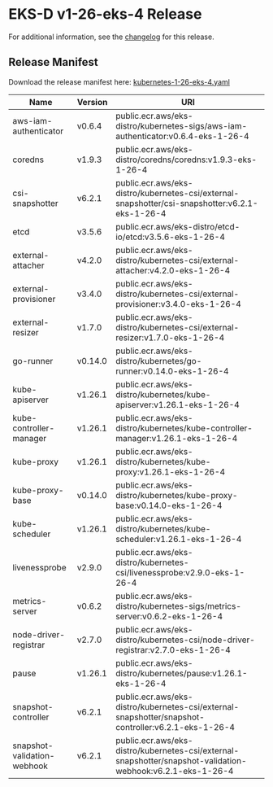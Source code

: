 # EKS-D v1-26-eks-4 Release

For additional information, see the [changelog](CHANGELOG-v1-26-eks-4.md) for this release.

## Release Manifest

Download the release manifest here: [kubernetes-1-26-eks-4.yaml](https://distro.eks.amazonaws.com/kubernetes-1-26/kubernetes-1-26-eks-4.yaml)

| Name | Version | URI |
|------|---------|-----|
| aws-iam-authenticator | v0.6.4 | public.ecr.aws/eks-distro/kubernetes-sigs/aws-iam-authenticator:v0.6.4-eks-1-26-4 |
| coredns | v1.9.3 | public.ecr.aws/eks-distro/coredns/coredns:v1.9.3-eks-1-26-4 |
| csi-snapshotter | v6.2.1 | public.ecr.aws/eks-distro/kubernetes-csi/external-snapshotter/csi-snapshotter:v6.2.1-eks-1-26-4 |
| etcd | v3.5.6 | public.ecr.aws/eks-distro/etcd-io/etcd:v3.5.6-eks-1-26-4 |
| external-attacher | v4.2.0 | public.ecr.aws/eks-distro/kubernetes-csi/external-attacher:v4.2.0-eks-1-26-4 |
| external-provisioner | v3.4.0 | public.ecr.aws/eks-distro/kubernetes-csi/external-provisioner:v3.4.0-eks-1-26-4 |
| external-resizer | v1.7.0 | public.ecr.aws/eks-distro/kubernetes-csi/external-resizer:v1.7.0-eks-1-26-4 |
| go-runner | v0.14.0 | public.ecr.aws/eks-distro/kubernetes/go-runner:v0.14.0-eks-1-26-4 |
| kube-apiserver | v1.26.1 | public.ecr.aws/eks-distro/kubernetes/kube-apiserver:v1.26.1-eks-1-26-4 |
| kube-controller-manager | v1.26.1 | public.ecr.aws/eks-distro/kubernetes/kube-controller-manager:v1.26.1-eks-1-26-4 |
| kube-proxy | v1.26.1 | public.ecr.aws/eks-distro/kubernetes/kube-proxy:v1.26.1-eks-1-26-4 |
| kube-proxy-base | v0.14.0 | public.ecr.aws/eks-distro/kubernetes/kube-proxy-base:v0.14.0-eks-1-26-4 |
| kube-scheduler | v1.26.1 | public.ecr.aws/eks-distro/kubernetes/kube-scheduler:v1.26.1-eks-1-26-4 |
| livenessprobe | v2.9.0 | public.ecr.aws/eks-distro/kubernetes-csi/livenessprobe:v2.9.0-eks-1-26-4 |
| metrics-server | v0.6.2 | public.ecr.aws/eks-distro/kubernetes-sigs/metrics-server:v0.6.2-eks-1-26-4 |
| node-driver-registrar | v2.7.0 | public.ecr.aws/eks-distro/kubernetes-csi/node-driver-registrar:v2.7.0-eks-1-26-4 |
| pause | v1.26.1 | public.ecr.aws/eks-distro/kubernetes/pause:v1.26.1-eks-1-26-4 |
| snapshot-controller | v6.2.1 | public.ecr.aws/eks-distro/kubernetes-csi/external-snapshotter/snapshot-controller:v6.2.1-eks-1-26-4 |
| snapshot-validation-webhook | v6.2.1 | public.ecr.aws/eks-distro/kubernetes-csi/external-snapshotter/snapshot-validation-webhook:v6.2.1-eks-1-26-4 |
